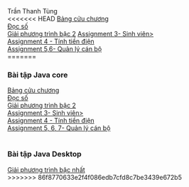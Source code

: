 <!DOCTYPE html>
<html>
<head> Trần Thanh Tùng
</head>
<body>
	<br>
<<<<<<< HEAD
<a href="https://github.com/FASTTRACKSE/FFSE1702A.JavaCore/blob/master/FFSE1702042/Bangcuuchuong/src/tung/Bangcuuchuong.java"> Bảng cửu chương </a><br />
<a href="https://github.com/FASTTRACKSE/FFSE1702A.JavaCore/blob/master/FFSE1702042/Docso/src/tung/Docso.java"> Đọc số</a><br>
<a href="https://github.com/FASTTRACKSE/FFSE1702A.JavaCore/blob/master/FFSE1702042/Tung/src/tung/com/PTBH.java">Giải phương trình bậc 2</a>
<a href="https://github.com/FASTTRACKSE/FFSE1702A.JavaCore/blob/master/FFSE1702042/ASM%203/src/sinhVien/SinhVien.java"> Assignment 3- Sinh viên></a><br>
<a href="https://github.com/FASTTRACKSE/FFSE1702A.JavaCore/tree/master/FFSE1702042/ASM%204/src/tiendien"> Assignment 4 - Tính tiền điện</a><br>
<a href="https://github.com/FASTTRACKSE/FFSE1702A.JavaCore/tree/master/FFSE1702042/canBo/src/Quanlycanbo"> Assignment 5,6- Quản lý cán bộ</a><br>
=======
	<h3>Bài tập Java core</h3>
<a href="https://github.com/FASTTRACKSE/FFSE1702A.JavaCore/blob/master/FFSE1702042/ASM%201/src/BCC/Bangcuuchuong.java"> Bảng cửu chương </a><br />
<a href="https://github.com/FASTTRACKSE/FFSE1702A.JavaCore/blob/master/FFSE1702042/ASM2/src/tung/Docso.java"> Đọc số</a><br>
<a href="https://github.com/FASTTRACKSE/FFSE1702A.JavaCore/blob/master/FFSE1702042/Tung/src/tung/com/PTBH.java">Giải phương trình bậc 2</a><br>
<a href="https://github.com/FASTTRACKSE/FFSE1702A.JavaCore/blob/master/FFSE1702042/ASM%203/src/sinhVien/SinhVien.java"> Assignment 3- Sinh viên></a><br>
<a href="https://github.com/FASTTRACKSE/FFSE1702A.JavaCore/tree/master/FFSE1702042/ASM%204/src/tiendien"> Assignment 4 - Tính tiền điện</a><br>
<a href="https://github.com/FASTTRACKSE/FFSE1702A.JavaCore/tree/master/FFSE1702042/ASM5/src/canBo"> Assignment 5, 6, 7- Quản lý cán bộ</a><br><br>
<h3>Bài tập Java Desktop</h3>
<a href="https://github.com/FASTTRACKSE/FFSE1702A.JavaCore/blob/master/FFSE1702042/Java%20Swing/src/GPT/PTBN.java">Giải phương trình bậc nhất</a><br>
>>>>>>> 86f8770633e2f4f086edb7cfd8c7be3439e672b5
</body>
</html>


